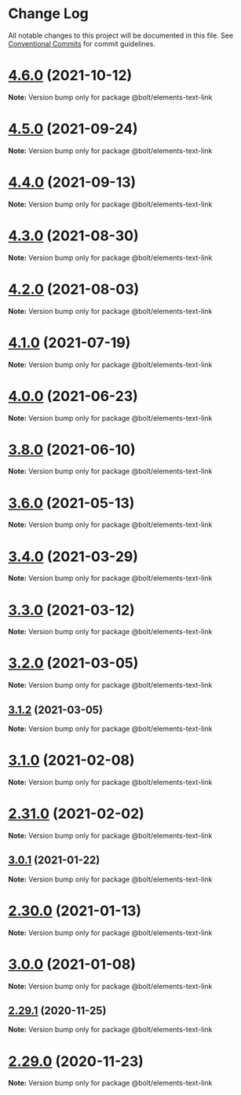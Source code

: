 # Change Log

All notable changes to this project will be documented in this file.
See [Conventional Commits](https://conventionalcommits.org) for commit guidelines.

# [4.6.0](https://github.com/bolt-design-system/bolt/tree/master/packages/elements/bolt-text-link/compare/v4.5.1...v4.6.0) (2021-10-12)

**Note:** Version bump only for package @bolt/elements-text-link





# [4.5.0](https://github.com/bolt-design-system/bolt/tree/master/packages/elements/bolt-text-link/compare/v4.4.0...v4.5.0) (2021-09-24)

**Note:** Version bump only for package @bolt/elements-text-link





# [4.4.0](https://github.com/bolt-design-system/bolt/tree/master/packages/elements/bolt-text-link/compare/v4.3.0...v4.4.0) (2021-09-13)

**Note:** Version bump only for package @bolt/elements-text-link





# [4.3.0](https://github.com/bolt-design-system/bolt/tree/master/packages/elements/bolt-text-link/compare/v4.2.3...v4.3.0) (2021-08-30)

**Note:** Version bump only for package @bolt/elements-text-link





# [4.2.0](https://github.com/bolt-design-system/bolt/tree/master/packages/elements/bolt-text-link/compare/v4.1.1...v4.2.0) (2021-08-03)

**Note:** Version bump only for package @bolt/elements-text-link





# [4.1.0](https://github.com/bolt-design-system/bolt/tree/master/packages/elements/bolt-text-link/compare/v4.0.2...v4.1.0) (2021-07-19)

**Note:** Version bump only for package @bolt/elements-text-link





# [4.0.0](https://github.com/bolt-design-system/bolt/tree/master/packages/elements/bolt-text-link/compare/v4.0.0-beta-4...v4.0.0) (2021-06-23)

**Note:** Version bump only for package @bolt/elements-text-link





# [3.8.0](https://github.com/bolt-design-system/bolt/tree/master/packages/elements/bolt-text-link/compare/v3.7.1...v3.8.0) (2021-06-10)

**Note:** Version bump only for package @bolt/elements-text-link





# [3.6.0](https://github.com/bolt-design-system/bolt/tree/master/packages/elements/bolt-text-link/compare/v3.5.4...v3.6.0) (2021-05-13)

**Note:** Version bump only for package @bolt/elements-text-link





# [3.4.0](https://github.com/bolt-design-system/bolt/tree/master/packages/elements/bolt-text-link/compare/v3.3.1...v3.4.0) (2021-03-29)

**Note:** Version bump only for package @bolt/elements-text-link





# [3.3.0](https://github.com/bolt-design-system/bolt/tree/master/packages/elements/bolt-text-link/compare/v3.2.0...v3.3.0) (2021-03-12)

**Note:** Version bump only for package @bolt/elements-text-link





# [3.2.0](https://github.com/bolt-design-system/bolt/tree/master/packages/elements/bolt-text-link/compare/v3.1.2...v3.2.0) (2021-03-05)

**Note:** Version bump only for package @bolt/elements-text-link





## [3.1.2](https://github.com/bolt-design-system/bolt/tree/master/packages/elements/bolt-text-link/compare/v3.1.1...v3.1.2) (2021-03-05)

**Note:** Version bump only for package @bolt/elements-text-link





# [3.1.0](https://github.com/bolt-design-system/bolt/tree/master/packages/elements/bolt-text-link/compare/v2.31.2...v3.1.0) (2021-02-08)

**Note:** Version bump only for package @bolt/elements-text-link





# [2.31.0](https://github.com/bolt-design-system/bolt/tree/master/packages/elements/bolt-text-link/compare/v2.30.2...v2.31.0) (2021-02-02)

**Note:** Version bump only for package @bolt/elements-text-link





## [3.0.1](https://github.com/bolt-design-system/bolt/tree/master/packages/elements/bolt-text-link/compare/v3.0.0...v3.0.1) (2021-01-22)

**Note:** Version bump only for package @bolt/elements-text-link





# [2.30.0](https://github.com/bolt-design-system/bolt/tree/master/packages/elements/bolt-text-link/compare/v2.29.3...v2.30.0) (2021-01-13)

**Note:** Version bump only for package @bolt/elements-text-link





# [3.0.0](https://github.com/bolt-design-system/bolt/tree/master/packages/elements/bolt-text-link/compare/v2.29.3...v3.0.0) (2021-01-08)

**Note:** Version bump only for package @bolt/elements-text-link





## [2.29.1](https://github.com/bolt-design-system/bolt/tree/master/packages/elements/bolt-text-link/compare/v2.29.0...v2.29.1) (2020-11-25)

**Note:** Version bump only for package @bolt/elements-text-link





# [2.29.0](https://github.com/bolt-design-system/bolt/tree/master/packages/elements/bolt-text-link/compare/v2.28.0...v2.29.0) (2020-11-23)

**Note:** Version bump only for package @bolt/elements-text-link
